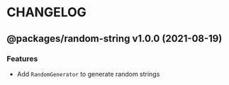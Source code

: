 # CHANGELOG
## @packages/random-string v1.0.0 (2021-08-19)
### Features

- Add `RandomGenerator` to generate random strings
